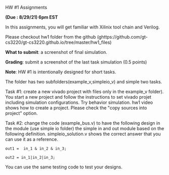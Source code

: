 HW #1 Assignments 

**(Due : 8/29/21) 6pm EST**



In this assignments, you will get familiar with Xilinix tool chain and Verilog. 

Please checkout hw1 folder from the github (ghttps://github.com/gt-cs3220/gt-cs3220.github.io/tree/master/hw1_files) 

**What to submit**: a screenshot of final simulation. 

**Grading**: submit a screenshot of the last task simulation (0.5 points) 

**Note**: HW #1 is intentionally designed for short tasks.  
  
The folder has two subfolders(example_v,simpleio_v) and simple two tasks. 

Task #1: create a new vivado project with  files only in the example_v folder). You start a new project and follow the instructions to set vivado projet including simulation configurations.  Try behavior simulation.  hw1 video shows how to create a project. Please check the "copy sources into project" option. 


Task #2: change the code (example_bus.v)  to have the following design in the module (use simple io folder) the simple in and out module based on the following definition.  simpleio_solution.v shows the correct answer that you can use it as a reference. 

```out1 =  in_1 & in_2 & in_3; ```

```out2 = in_1|in_2|in_3; ```

You can use the same testing code to test your designs. 

